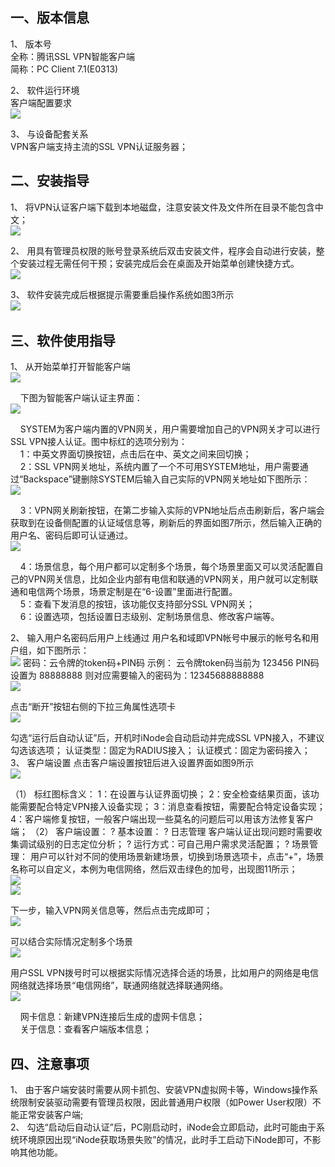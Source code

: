 ## 一、版本信息
1、	版本号  
全称：腾讯SSL VPN智能客户端  
简称：PC Client 7.1(E0313)  

2、	软件运行环境  
客户端配置要求  
![](http://imgcache.tcecqpoc.fsphere.cn/image/mc.qcloudimg.com/static/img/d55eade39a20b9b1ace332c402f42f48/%7B4EC461C8-435D-49E4-9F6F-0D4D1B516527%7D.png)

3、	与设备配套关系  
VPN客户端支持主流的SSL VPN认证服务器；  

## 二、安装指导
1、	将VPN认证客户端下载到本地磁盘，注意安装文件及文件所在目录不能包含中文；  
![](http://imgcache.tcecqpoc.fsphere.cn/image/mc.qcloudimg.com/static/img/31f287cb799cadc2aa1b22f8079266e3/1.png)

2、	用具有管理员权限的账号登录系统后双击安装文件，程序会自动进行安装，整个安装过程无需任何干预；安装完成后会在桌面及开始菜单创建快捷方式。  
![](http://imgcache.tcecqpoc.fsphere.cn/image/mc.qcloudimg.com/static/img/4967e4eec23dc5f403da2f5a0affaf7b/2.png)

3、	软件安装完成后根据提示需要重启操作系统如图3所示  
![](http://imgcache.tcecqpoc.fsphere.cn/image/mc.qcloudimg.com/static/img/186481109b0a1432ac7462eef6216c69/3.png)
 
## 三、软件使用指导
1、	从开始菜单打开智能客户端  
![](http://imgcache.tcecqpoc.fsphere.cn/image/mc.qcloudimg.com/static/img/22c28af52d2af714d1aaf7a35243b27e/4.png)

&nbsp;&nbsp;&nbsp;&nbsp;下图为智能客户端认证主界面：  
![](http://imgcache.tcecqpoc.fsphere.cn/image/mc.qcloudimg.com/static/img/ce79eaef3ca5d372b72fdaedde2ae4f6/5.png)

&nbsp;&nbsp;&nbsp;&nbsp;SYSTEM为客户端内置的VPN网关，用户需要增加自己的VPN网关才可以进行SSL VPN接人认证。图中标红的选项分别为：  
&nbsp;&nbsp;&nbsp;&nbsp;1：中英文界面切换按钮，点击后在中、英文之间来回切换；  
&nbsp;&nbsp;&nbsp;&nbsp;2：SSL VPN网关地址，系统内置了一个不可用SYSTEM地址，用户需要通过“Backspace”键删除SYSTEM后输入自己实际的VPN网关地址如下图所示：  
![](http://imgcache.tcecqpoc.fsphere.cn/image/mc.qcloudimg.com/static/img/034b03840f45b52f8bf3b6b17141f1b3/6.png)

&nbsp;&nbsp;&nbsp;&nbsp;3：VPN网关刷新按钮，在第二步输入实际的VPN地址后点击刷新后，客户端会获取到在设备侧配置的认证域信息等，刷新后的界面如图7所示，然后输入正确的用户名、密码后即可认证通过。  
![](http://imgcache.tcecqpoc.fsphere.cn/image/mc.qcloudimg.com/static/img/38b1e114a33975c332b346d29d162562/7.png)

&nbsp;&nbsp;&nbsp;&nbsp;4：场景信息，每个用户都可以定制多个场景，每个场景里面又可以灵活配置自己的VPN网关信息，比如企业内部有电信和联通的VPN网关，用户就可以定制联通和电信两个场景，场景定制是在“6-设置”里面进行配置。  
&nbsp;&nbsp;&nbsp;&nbsp;5：查看下发消息的按钮，该功能仅支持部分SSL VPN网关；  
&nbsp;&nbsp;&nbsp;&nbsp;6：设置选项，包括设置日志级别、定制场景信息、修改客户端等。  


2、	输入用户名密码后用户上线通过
用户名和域即VPN帐号中展示的帐号名和用户组，如下图所示：  
![](http://imgcache.tcecqpoc.fsphere.cn/image/mc.qcloudimg.com/static/img/791cef1f4e4e075dcdb018801be50bb2/8.png)
密码：云令牌的token码+PIN码
示例：
云令牌token码当前为   123456
PIN码设置为   88888888
则对应需要输入的密码为：12345688888888  
![](http://imgcache.tcecqpoc.fsphere.cn/image/mc.qcloudimg.com/static/img/3eb34d51fbeb4ae662dcde49cd0af29e/9.png)

点击“断开”按钮右侧的下拉三角属性选项卡  
![](http://imgcache.tcecqpoc.fsphere.cn/image/mc.qcloudimg.com/static/img/4bfd772e5226837aaeecb5637fb62002/10.png)

勾选“运行后自动认证”后，开机时iNode会自动启动并完成SSL VPN接入，不建议勾选该选项；
认证类型：固定为RADIUS接入；
认证模式：固定为密码接入；
3、	客户端设置
点击客户端设置按钮后进入设置界面如图9所示  
![](http://imgcache.tcecqpoc.fsphere.cn/image/mc.qcloudimg.com/static/img/5fca697a1e2e22ff0613a98ff9c06c2c/11.png)

（1）	标红图标含义：
1：在设置与认证界面切换；
2：安全检查结果页面，该功能需要配合特定VPN接入设备实现；
3：消息查看按钮，需要配合特定设备实现；
4：客户端修复按钮，一般客户端出现一些莫名的问题后可以用该方法修复客户端；
（2）	客户端设置：
?	基本设置：
?	日志管理
客户端认证出现问题时需要收集调试级别的日志定位分析；
?	运行方式：可自己用户需求灵活配置；
?	场景管理：
    用户可以针对不同的使用场景新建场景，切换到场景选项卡，点击“+”，场景名称可以自定义，本例为电信网络，然后双击绿色的加号，出现图11所示；  
![](http://imgcache.tcecqpoc.fsphere.cn/image/mc.qcloudimg.com/static/img/20f88ff429e3a1ebad95848a95e6b90f/12.png)  
![](http://imgcache.tcecqpoc.fsphere.cn/image/mc.qcloudimg.com/static/img/263e6cd09163deea3322648cf2a2dfa9/13.png)

下一步，输入VPN网关信息等，然后点击完成即可；  
![](http://imgcache.tcecqpoc.fsphere.cn/image/mc.qcloudimg.com/static/img/9c2ee6937d8ad41ced8a9b2b0cd735e8/14.png)

可以结合实际情况定制多个场景  
![](http://imgcache.tcecqpoc.fsphere.cn/image/mc.qcloudimg.com/static/img/59035642ccf72e1d28512d145e9f1312/15.png)

用户SSL VPN拨号时可以根据实际情况选择合适的场景，比如用户的网络是电信网络就选择场景“电信网络”，联通网络就选择联通网络。  
![](http://imgcache.tcecqpoc.fsphere.cn/image/mc.qcloudimg.com/static/img/598afca7d138665209aac70fe781ae33/16.png)

&nbsp;&nbsp;&nbsp;&nbsp;网卡信息：新建VPN连接后生成的虚网卡信息；  
&nbsp;&nbsp;&nbsp;&nbsp;关于信息：查看客户端版本信息；

## 四、注意事项
1、	由于客户端安装时需要从网卡抓包、安装VPN虚拟网卡等，Windows操作系统限制安装驱动需要有管理员权限，因此普通用户权限（如Power User权限）不能正常安装客户端;  
2、	勾选“启动后自动认证”后，PC刚启动时，iNode会立即启动，此时可能由于系统环境原因出现“iNode获取场景失败”的情况，此时手工启动下iNode即可，不影响其他功能。




